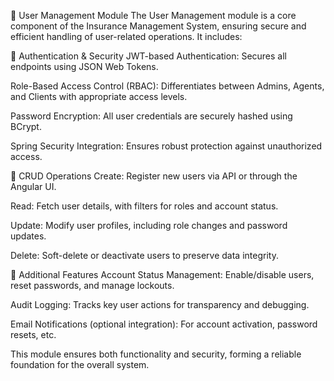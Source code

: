 👤 User Management Module
The User Management module is a core component of the Insurance Management System, ensuring secure and efficient handling of user-related operations. It includes:

🔐 Authentication & Security
JWT-based Authentication: Secures all endpoints using JSON Web Tokens.

Role-Based Access Control (RBAC): Differentiates between Admins, Agents, and Clients with appropriate access levels.

Password Encryption: All user credentials are securely hashed using BCrypt.

Spring Security Integration: Ensures robust protection against unauthorized access.

🔄 CRUD Operations
Create: Register new users via API or through the Angular UI.

Read: Fetch user details, with filters for roles and account status.

Update: Modify user profiles, including role changes and password updates.

Delete: Soft-delete or deactivate users to preserve data integrity.

🧠 Additional Features
Account Status Management: Enable/disable users, reset passwords, and manage lockouts.

Audit Logging: Tracks key user actions for transparency and debugging.

Email Notifications (optional integration): For account activation, password resets, etc.

This module ensures both functionality and security, forming a reliable foundation for the overall system.
